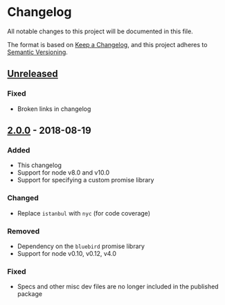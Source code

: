 # Changelog
All notable changes to this project will be documented in this file.

The format is based on [Keep a Changelog](https://keepachangelog.com/en/1.0.0/),
and this project adheres to [Semantic Versioning](https://semver.org/spec/v2.0.0.html).

## [Unreleased]
### Fixed
- Broken links in changelog

## [2.0.0] - 2018-08-19
### Added
- This changelog
- Support for node v8.0 and v10.0
- Support for specifying a custom promise library

### Changed
- Replace `istanbul` with `nyc` (for code coverage)

### Removed
- Dependency on the `bluebird` promise library
- Support for node v0.10, v0.12, v4.0

### Fixed
- Specs and other misc dev files are no longer included in the published package

[Unreleased]: https://github.com/elliot-nelson/throttlefn-js/compare/v2.0.0...HEAD
[2.0.0]:      https://github.com/elliot-nelson/throttlefn-js/compare/v1.2.0...v2.0.0
